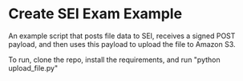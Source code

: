 # Create SEI Exam Example

An example script that posts file data to SEI, receives a signed POST payload, and then uses this payload to upload the file to Amazon S3.

To run, clone the repo, install the requirements, and run "python upload_file.py"
